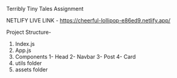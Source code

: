 Terribly Tiny Tales Assignment

NETLIFY LIVE LINK - https://cheerful-lollipop-e86ed9.netlify.app/

Project Structure-
1. Index.js
2. App.js
3. Components
   1- Head
   2- Navbar
   3- Post
   4- Card
4. utils folder
5. assets folder



